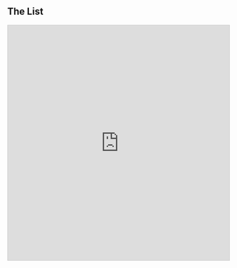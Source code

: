 ## The List

<iframe class="airtable-embed" src="https://airtable.com/embed/shrO0E633aRWE7VvX?backgroundColor=gray&viewControls=on" frameborder="0" onmousewheel="" width="100%" height="533" style="background: transparent; border: 1px solid #ccc;"></iframe>
